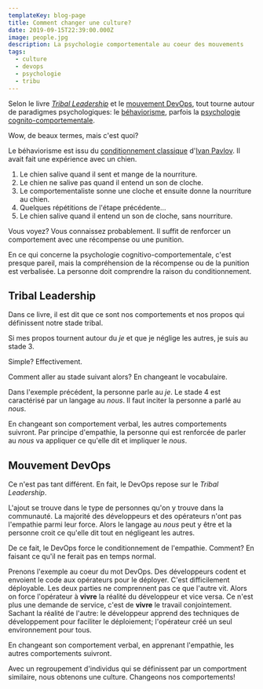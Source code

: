 ```yaml
---
templateKey: blog-page
title: Comment changer une culture?
date: 2019-09-15T22:39:00.000Z
image: people.jpg
description: La psychologie comportementale au coeur des mouvements
tags:
  - culture
  - devops
  - psychologie
  - tribu
---
```


Selon le livre [_Tribal Leadership_](https://www.triballeadership.net/) et le [mouvement DevOps](https://itrevolution.com/), tout tourne autour de paradigmes psychologiques:
le [béhaviorisme](https://fr.wikipedia.org/wiki/B%C3%A9haviorisme), parfois la [psychologie cognito-comportementale](https://fr.wikipedia.org/wiki/Th%C3%A9rapie_cognitivo-comportementale).

Wow, de beaux termes, mais c'est quoi?

Le béhaviorisme est issu du [conditionnement classique](https://fr.wikipedia.org/wiki/Conditionnement_classique) d'[Ivan Pavlov](https://fr.wikipedia.org/wiki/Ivan_Pavlov).
Il avait fait une expérience avec un chien.

1. Le chien salive quand il sent et mange de la nourriture.
1. Le chien ne salive pas quand il entend un son de cloche.
1. Le comportementaliste sonne une cloche et ensuite donne la nourriture au chien.
1. Quelques répétitions de l'étape précédente...
1. Le chien salive quand il entend un son de cloche, sans nourriture.

Vous voyez?
Vous connaissez probablement.
Il suffit de renforcer un comportement avec une récompense ou une punition.

En ce qui concerne la psychologie cognitivo-comportementale, c'est presque pareil, mais la compréhension de la récompense ou de la punition est verbalisée.
La personne doit comprendre la raison du conditionnement.

## Tribal Leadership

Dans ce livre, il est dit que ce sont nos comportements et nos propos qui définissent notre stade tribal.

Si mes propos tournent autour du _je_ et que je néglige les autres, je suis au stade 3.

Simple?
Effectivement.

Comment aller au stade suivant alors?
En changeant le vocabulaire.

Dans l'exemple précédent, la personne parle au _je_.
Le stade 4 est caractérisé par un langage au _nous_.
Il faut inciter la personne a parlé au _nous_.

En changeant son comportement verbal, les autres comportements suivront.
Par principe d'empathie, la personne qui est renforcée de parler au _nous_ va appliquer ce qu'elle dit et impliquer le _nous_.

## Mouvement DevOps

Ce n'est pas tant différent.
En fait, le DevOps repose sur le _Tribal Leadership_.

L'ajout se trouve dans le type de personnes qu'on y trouve dans la communauté.
La majorité des développeurs et des opérateurs n'ont pas l'empathie parmi leur force.
Alors le langage au _nous_ peut y être et la personne croit ce qu'elle dit tout en négligeant les autres.

De ce fait, le DevOps force le conditionnement de l'empathie.
Comment?
En faisant ce qu'il ne ferait pas en temps normal.

Prenons l'exemple au coeur du mot DevOps.
Des développeurs codent et envoient le code aux opérateurs pour le déployer.
C'est difficilement déployable.
Les deux parties ne comprennent pas ce que l'autre vit.
Alors on force l'opérateur à **vivre** la réalité du développeur et vice versa.
Ce n'est plus une demande de service, c'est de **vivre** le travail conjointement.
Sachant la réalité de l'autre:
le développeur apprend des techniques de développement pour faciliter le déploiement;
l'opérateur créé un seul environnement pour tous.

En changeant son comportement verbal, en apprenant l'empathie, les autres comportements suivront.

Avec un regroupement d'individus qui se définissent par un comportment similaire, nous obtenons une culture.
Changeons nos comportements!
